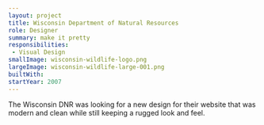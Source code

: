 ```yaml
---
layout: project
title: Wisconsin Department of Natural Resources
role: Designer
summary: make it pretty
responsibilities:
 - Visual Design
smallImage: wisconsin-wildlife-logo.png
largeImage: wisconsin-wildlife-large-001.png
builtWith:
startYear: 2007
---
```


The Wisconsin DNR was looking for a new design for their website that was modern and clean while still keeping a rugged look and feel.

